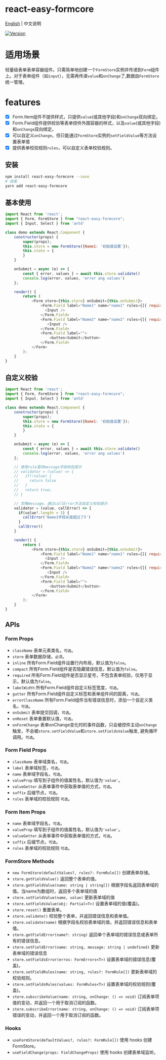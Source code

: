 # react-easy-formcore

[English](./README.md) | 中文说明

[![Version](https://img.shields.io/badge/version-0.0.2-green)](https://www.npmjs.com/package/react-easy-formcore)

# 适用场景

轻量级表单表单容器组件。只需简单地创建一个`FormStore`实例并传递到`Form`组件上。对于表单组件（如`input`），无需再传递`value`和`onChange`了,数据由`FormStore`统一管理。

# features

- [x] Form.Item组件不提供样式，只提供`value`(或其他字段)和`onChange`双向绑定。
- [x] Form.Field组件提供校验等表单控件外围容器的样式，以及`value`(或其他字段)和`onChange`双向绑定。
- [x] 可以自定义`onChange`，但只能通过`FormStore`实例的`setFieldValue`等方法设置表单值
- [x] 提供表单校验规则`rules`，可以自定义表单校验规则。

## 安装

```bash
npm install react-easy-formcore --save
# 或者
yarn add react-easy-formcore
```

## 基本使用

```javascript
import React from 'react';
import { Form, FormStore } from "react-easy-formcore";
import { Input, Select } from 'antd'

class demo extends React.Component {
    constructor(props) {
        super(props);
        this.store = new FormStore({Name1: '初始值设置'});
        this.state = {
        }
    }

    onSubmit = async (e) => {
        const { error, values } = await this.store.validate()
        console.log(error, values, 'error ang values')
    };

    render() {
        return (
            <Form store={this.store} onSubmit={this.onSubmit}>
                <Form.Field label="Name1" name="name1" rules={[{ required: true, message: 'Name1不能为空' }]}>
                  <Input />
                </Form.Field>
                <Form.Field label="Name2" name="name2" rules={[{ required: true, message: 'Name2不能为空' }]}>
                   <Input />
                </Form.Field>
                <Form.Field label="">
                    <button>Submit</button>
                </Form.Field>
            </Form>
        );
    }
}

```
## 自定义校验

```javascript
import React from 'react';
import { Form, FormStore } from "react-easy-formcore";
import { Input, Select } from 'antd'

class demo extends React.Component {
    constructor(props) {
        super(props);
        this.store = new FormStore({Name1: '初始值设置'});
        this.state = {
        }
    }

    onSubmit = async (e) => {
        const { error, values } = await this.store.validate()
        console.log(error, values, 'error ang values')
    };

    // 使用rule里的message字段校验提示
    // validator = (value) => {
    //   if(!value) {
    //     return false
    //   }
    //   return true;
    // }

    // 忽略message，通过callError方法自定义校验提示
    validator = (value, callError) => {
      if(value?.length > 5) {
        callError('Name1字段长度超过了5')
      }
      callError()
    }

    render() {
        return (
            <Form store={this.store} onSubmit={this.onSubmit}>
                <Form.Field label="Name1" name="name1" rules={[{ required: true, message: 'Name1不能为空' }, { validator: this.validator, message: '自定义校验固定提示' }]}>
                  <Input />
                </Form.Field>
                <Form.Field label="Name2" name="name2" rules={[{ required: true, message: 'Name2不能为空' }]}>
                   <Input />
                </Form.Field>
                <Form.Field label="">
                    <button>Submit</button>
                </Form.Field>
            </Form>
        );
    }
}

```

## APIs

### Form Props

- `className` 表单元素类名，`可选`。
- `store` 表单数据存储，`必须`。
- `inline` 所有Form.Field组件设置行内布局，默认值为`false`。
- `compact` 所有Form.Field组件是否隐藏错误信息，默认值为`false`。
- `required` 所有Form.Field组件是否显示星号，不包含表单校验，仅用于显示，默认值为`false`。
- `labelWidth` 所有Form.Field组件自定义标签宽度，`可选`。
- `gutter` 所有Form.Field组件自定义标签和表单组件间的距离，`可选`。
- `errorClassName` 所有Form.Field组件当有错误信息时，添加一个自定义类名，`可选`。
- `onSubmit` 表单提交回调，`可选`。
- `onReset` 表单重置默认值，`可选`。
- `onFormChange` 表单onChange变化时的事件函数，只会被控件主动`onChange`触发，不会被`store.setFieldValue`和`store.setFieldsValue`触发, 避免循环调用。`可选`。

### Form Field Props

- `className` 表单域类名，`可选`。
- `label` 表单域标签，`可选`。
- `name` 表单域字段名，`可选`。
- `valueProp` 填写到子组件的值属性名，默认值为`'value'`。
- `valueGetter` 从表单事件中获取表单值的方式，`可选`。
- `suffix` 后缀节点，`可选`。
- `rules` 表单域的校验规则 `可选`。

### Form Item Props
- `name` 表单域字段名，`可选`。
- `valueProp` 填写到子组件的值属性名，默认值为`'value'`。
- `valueGetter` 从表单事件中获取表单值的方式，`可选`。
- `suffix` 后缀节点，`可选`。
- `rules` 表单域的校验规则 `可选`。

### FormStore Methods

- `new FormStore(defaultValues?, rules?: FormRule[])` 创建表单存储。
- `store.getFieldValue()` 返回整个表单的值。
- `store.getFieldValue(name: string | string[])` 根据字段名返回表单域的值。当name为数组时，返回多个表单域的值
- `store.setFieldValue(name, value)` 更新表单域的值
- `store.setFieldsValue(obj: Partial<T>)` 设置表单域的值(覆盖)。
- `store.reset()` 重置表单。
- `store.validate()` 校验整个表单，并返回错误信息和表单值。
- `store.validate(name)` 根据字段名校验表单域的值，并返回错误信息和表单值。
- `store.getFieldError(name?: string)` 返回单个表单域的错误信息或表单所有的错误信息。
- `store.setFieldError(name: string, message: string | undefined)` 更新表单域的错误信息
- `store.setFieldsError(erros: FormErrors<T>)` 设置表单域的错误信息(覆盖)。
- `store.setFieldRules(name: string, rules?: FormRule[])` 更新表单域的校验规则。
- `store.setFieldsRules(values: FormRules<T>)` 设置表单域的校验规则(覆盖)。
- `store.subscribeValue(name: string, onChange: () => void)` 订阅表单项值的变动，并返回一个用于取消订阅的函数。
- `store.subscribeError(name: string, onChange: () => void)` 订阅表单项错误的变动，并返回一个用于取消订阅的函数。

### Hooks

- `useFormStore(defaultValues?, rules?: FormRule[])` 使用 hooks 创建 FormStore。
- `useFieldChange(props: FieldChangeProps)` 使用 hooks 创建表单域监听。
